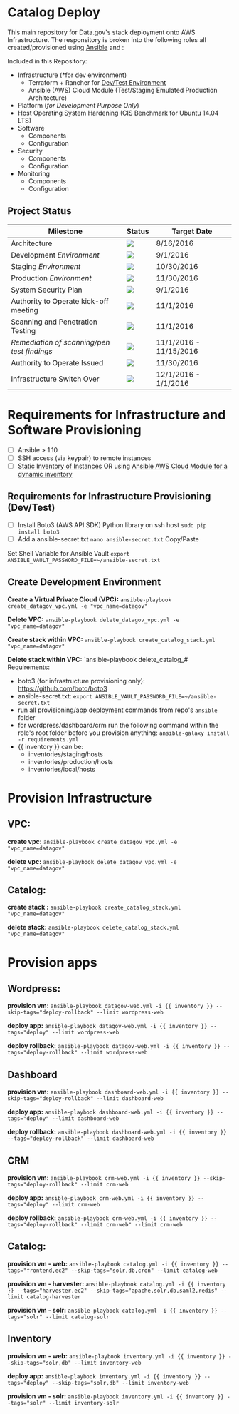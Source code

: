 # Catalog Deploy

This main repository for Data.gov's stack deployment onto AWS Infrastructure. The responsitory is broken into the following roles all created/provisioned using [Ansible](http://docs.ansible.com/ansible/intro_installation.html) and :

Included in this Repository:
  - Infrastructure (*for dev environment)
    - Terraform + Rancher for [Dev/Test Environment](https://github.com/gsa/catalog-app)
    - Ansible (AWS) Cloud Module (Test/Staging Emulated Production Architecture)
  - Platform (*for Development Purpose Only*)
  - Host Operating System Hardening (CIS Benchmark for Ubuntu 14.04 LTS)
  - Software
    - Components
    - Configuration
  - Security
    - Components
    - Configuration
  - Monitoring
    - Components
    - Configuration

## Project Status

| Milestone | Status | Target Date |
| --- | --- | --- |
| Architecture | <img src="https://img.shields.io/badge/status-Completed-brightgreen.svg" /> | 8/16/2016 |
| Development *Environment* | <img src="https://img.shields.io/badge/status-Completed-brightgreen.svg" /> | 9/1/2016 |
| Staging *Environment*     | <img src="https://img.shields.io/badge/status-In%20Progress-yellow.svg" /> | 10/30/2016 |
| Production *Environment*  | <img src="https://img.shields.io/badge/status-On%20Track-blue.svg" /> | 11/30/2016 |
| System Security Plan | <img src="https://img.shields.io/badge/status-In%20Progress-yellow.svg" /> | 9/1/2016 |
| Authority to Operate kick-off meeting | <img src="https://img.shields.io/badge/status-On%20Track-blue.svg" /> | 11/1/2016 |
| Scanning and Penetration Testing | <img src="https://img.shields.io/badge/status-On%20Track-blue.svg" /> | 11/1/2016 |
| *Remediation of scanning/pen test findings* | <img src="https://img.shields.io/badge/status-On%20Track-blue.svg" /> | 11/1/2016 - 11/15/2016 |
| Authority to Operate Issued | <img src="https://img.shields.io/badge/status-On%20Track-blue.svg" /> | 11/30/2016 |
| Infrastructure Switch Over | <img src="https://img.shields.io/badge/status-On%20Track-blue.svg" /> | 12/1/2016 - 1/1/2016 |

# Requirements for Infrastructure and Software Provisioning
- [ ] Ansible > 1.10
- [ ] SSH access (via keypair) to remote instances
- [ ] [Static Inventory of Instances](http://docs.ansible.com/ansible/intro_inventory.html) OR using [Ansible AWS Cloud Module for a dynamic inventory](http://docs.ansible.com/ansible/intro_dynamic_inventory.html)

## Requirements for Infrastructure Provisioning (Dev/Test)
- [ ] Install Boto3 (AWS API SDK) Python library on ssh host
`sudo pip install boto3`
- [ ] Add a ansible-secret.txt
`nano ansible-secret.txt`
Copy/Paste

Set Shell Variable for Ansible Vault
`export ANSIBLE_VAULT_PASSWORD_FILE=~/ansible-secret.txt`

## Create Development Environment

**Create a Virtual Private Cloud (VPC):**
`ansible-playbook create_datagov_vpc.yml -e "vpc_name=datagov"`

**Delete VPC:**
`ansible-playbook delete_datagov_vpc.yml -e "vpc_name=datagov"`

**Create stack within VPC:**
`ansible-playbook create_catalog_stack.yml "vpc_name=datagov"`

**Delete stack within VPC:**
`ansible-playbook delete_catalog_# Requirements:

- boto3 (for infrastructure provisioning only): https://github.com/boto/boto3
- ansible-secret.txt: `export ANSIBLE_VAULT_PASSWORD_FILE=~/ansible-secret.txt`
- run all provisioning/app deployment commands from repo's `ansible` folder 
- for wordpress/dashboard/crm run the following command within the role's root folder before you provision anything: `ansible-galaxy install -r requirements.yml`
- {{ inventory }} can be:
  - inventories/staging/hosts
  - inventories/production/hosts
  - inventories/local/hosts

# Provision Infrastructure
## VPC:

**create vpc:**
`ansible-playbook create_datagov_vpc.yml -e "vpc_name=datagov"`

**delete vpc:** 
`ansible-playbook delete_datagov_vpc.yml -e "vpc_name=datagov"`
## Catalog:

**create stack :**
`ansible-playbook create_catalog_stack.yml "vpc_name=datagov"`

**delete stack:**
`ansible-playbook delete_catalog_stack.yml "vpc_name=datagov"`
# Provision apps
## Wordpress:

**provision vm:** `ansible-playbook datagov-web.yml -i {{ inventory }} --skip-tags="deploy-rollback" --limit wordpress-web`

**deploy app:** `ansible-playbook datagov-web.yml -i {{ inventory }} --tags="deploy" --limit wordpress-web`

**deploy rollback:** `ansible-playbook datagov-web.yml -i {{ inventory }} --tags="deploy-rollback" --limit wordpress-web`
## Dashboard

**provision vm:** `ansible-playbook dashboard-web.yml -i {{ inventory }} --skip-tags="deploy-rollback" --limit dashboard-web`

**deploy app:** `ansible-playbook dashboard-web.yml -i {{ inventory }} --tags="deploy" --limit dashboard-web`

**deploy rollback:** `ansible-playbook dashboard-web.yml -i {{ inventory }} --tags="deploy-rollback" --limit dashboard-web`
## CRM

**provision vm:** `ansible-playbook crm-web.yml -i {{ inventory }} --skip-tags="deploy-rollback" --limit crm-web`

**deploy app:** `ansible-playbook crm-web.yml -i {{ inventory }} --tags="deploy" --limit crm-web`

**deploy rollback:** `ansible-playbook crm-web.yml -i {{ inventory }} --tags="deploy-rollback" --limit crm-web" --limit crm-web`
## Catalog:

**provision vm - web:** `ansible-playbook catalog.yml -i {{ inventory }} --tags="frontend,ec2" --skip-tags="solr,db,cron" --limit catalog-web`

**provision vm - harvester:** `ansible-playbook catalog.yml -i {{ inventory }} --tags="harvester,ec2" --skip-tags="apache,solr,db,saml2,redis" --limit catalog-harvester`

**provision vm - solr:** `ansible-playbook catalog.yml -i {{ inventory }} --tags="solr" --limit catalog-solr`
## Inventory

**provision vm - web:** `ansible-playbook inventory.yml -i {{ inventory }} --skip-tags="solr,db" --limit inventory-web`

**deploy app:** `ansible-playbook inventory.yml -i {{ inventory }} --tags="deploy" --skip-tags="solr,db" --limit inventory-web`

**provision vm - solr:** `ansible-playbook inventory.yml -i {{ inventory }} --tags="solr" --limit inventory-solr`
